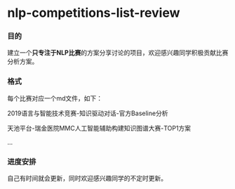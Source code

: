 # nlp-competitions-list-review

### 目的

建立一个**只专注于NLP比赛**的方案分享讨论的项目，欢迎感兴趣同学积极贡献比赛分析方案。

### 格式

每个比赛对应一个md文件，如下：

2019语言与智能技术竞赛-知识驱动对话-官方Baseline分析

天池平台-瑞金医院MMC人工智能辅助构建知识图谱大赛-TOP1方案

...

### 进度安排

自己有时间就会更新，同时欢迎感兴趣同学的不定时更新。

